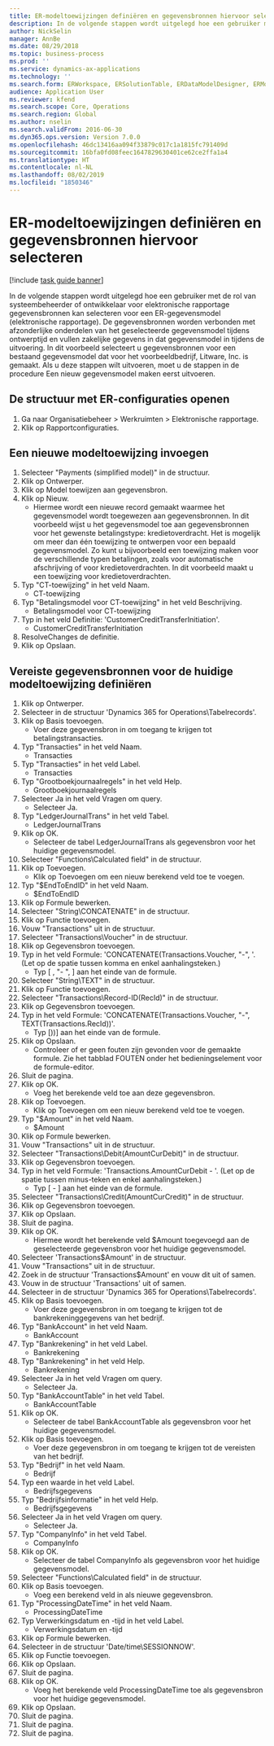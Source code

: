 ```yaml
---
title: ER-modeltoewijzingen definiëren en gegevensbronnen hiervoor selecteren
description: In de volgende stappen wordt uitgelegd hoe een gebruiker met de rol van systeembeheerder of ontwikkelaar voor elektronische rapportage gegevensbronnen kan selecteren voor een ER-gegevensmodel (elektronische rapportage).
author: NickSelin
manager: AnnBe
ms.date: 08/29/2018
ms.topic: business-process
ms.prod: ''
ms.service: dynamics-ax-applications
ms.technology: ''
ms.search.form: ERWorkspace, ERSolutionTable, ERDataModelDesigner, ERModelMappingTable, ERModelMappingDesigner, ERExpressionDesignerFormula
audience: Application User
ms.reviewer: kfend
ms.search.scope: Core, Operations
ms.search.region: Global
ms.author: nselin
ms.search.validFrom: 2016-06-30
ms.dyn365.ops.version: Version 7.0.0
ms.openlocfilehash: 46dc13416aa094f33879c017c1a1815fc791409d
ms.sourcegitcommit: 16bfa0fd08feec1647829630401ce62ce2ffa1a4
ms.translationtype: HT
ms.contentlocale: nl-NL
ms.lasthandoff: 08/02/2019
ms.locfileid: "1850346"
---
```

# <a name="define-er-model-mappings-and-select-data-sources-for-them"></a>ER-modeltoewijzingen definiëren en gegevensbronnen hiervoor selecteren

[!include [task guide banner](../../includes/task-guide-banner.md)]

In de volgende stappen wordt uitgelegd hoe een gebruiker met de rol van systeembeheerder of ontwikkelaar voor elektronische rapportage gegevensbronnen kan selecteren voor een ER-gegevensmodel (elektronische rapportage). De gegevensbronnen worden verbonden met afzonderlijke onderdelen van het geselecteerde gegevensmodel tijdens ontwerptijd en vullen zakelijke gegevens in dat gegevensmodel in tijdens de uitvoering. In dit voorbeeld selecteert u gegevensbronnen voor een bestaand gegevensmodel dat voor het voorbeeldbedrijf, Litware, Inc. is gemaakt. Als u deze stappen wilt uitvoeren, moet u de stappen in de procedure Een nieuw gegevensmodel maken eerst uitvoeren.


## <a name="open-the-electronic-reporting-configurations-tree"></a>De structuur met ER-configuraties openen
1. Ga naar Organisatiebeheer > Werkruimten > Elektronische rapportage.
2. Klik op Rapportconfiguraties.

## <a name="insert-a-new-model-mapping"></a>Een nieuwe modeltoewijzing invoegen
1. Selecteer "Payments (simplified model)" in de structuur.
2. Klik op Ontwerper.
3. Klik op Model toewijzen aan gegevensbron.
4. Klik op Nieuw.
    * Hiermee wordt een nieuwe record gemaakt waarmee het gegevensmodel wordt toegewezen aan gegevensbronnen. In dit voorbeeld wijst u het gegevensmodel toe aan gegevensbronnen voor het gewenste betalingstype: kredietoverdracht.     Het is mogelijk om meer dan één toewijzing te ontwerpen voor een bepaald gegevensmodel. Zo kunt u bijvoorbeeld een toewijzing maken voor de verschillende typen betalingen, zoals voor automatische afschrijving of voor kredietoverdrachten. In dit voorbeeld maakt u een toewijzing voor kredietoverdrachten.  
5. Typ "CT-toewijzing" in het veld Naam.
    * CT-toewijzing  
6. Typ "Betalingsmodel voor CT-toewijzing" in het veld Beschrijving.
    * Betalingsmodel voor CT-toewijzing  
7. Typ in het veld Definitie: 'CustomerCreditTransferInitiation'.
    * CustomerCreditTransferInitiation  
8. ResolveChanges de definitie.
9. Klik op Opslaan.

## <a name="define-required-data-sources-for-the-current-model-mapping"></a>Vereiste gegevensbronnen voor de huidige modeltoewijzing definiëren
1. Klik op Ontwerper.
2. Selecteer in de structuur 'Dynamics 365 for Operations\Tabelrecords'.
3. Klik op Basis toevoegen.
    * Voer deze gegevensbron in om toegang te krijgen tot betalingstransacties.  
4. Typ "Transacties" in het veld Naam.
    * Transacties  
5. Typ "Transacties" in het veld Label.
    * Transacties  
6. Typ "Grootboekjournaalregels" in het veld Help.
    * Grootboekjournaalregels  
7. Selecteer Ja in het veld Vragen om query.
    * Selecteer Ja.  
8. Typ "LedgerJournalTrans" in het veld Tabel.
    * LedgerJournalTrans  
9. Klik op OK.
    * Selecteer de tabel LedgerJournalTrans als gegevensbron voor het huidige gegevensmodel.  
10. Selecteer "Functions\Calculated field" in de structuur.
11. Klik op Toevoegen.
    * Klik op Toevoegen om een nieuw berekend veld toe te voegen.  
12. Typ "$EndToEndID" in het veld Naam.
    * $EndToEndID  
13. Klik op Formule bewerken.
14. Selecteer "String\CONCATENATE" in de structuur.
15. Klik op Functie toevoegen.
16. Vouw "Transactions" uit in de structuur.
17. Selecteer "Transactions\Voucher" in de structuur.
18. Klik op Gegevensbron toevoegen.
19. Typ in het veld Formule: 'CONCATENATE(Transactions.Voucher, "-", '. (Let op de spatie tussen komma en enkel aanhalingsteken.)
    * Typ [ , "- ", ] aan het einde van de formule.  
20. Selecteer "String\TEXT" in de structuur.
21. Klik op Functie toevoegen.
22. Selecteer "Transactions\Record-ID(RecId)" in de structuur.
23. Klik op Gegevensbron toevoegen.
24. Typ in het veld Formule: 'CONCATENATE(Transactions.Voucher, "-", TEXT(Transactions.RecId))'.
    * Typ [))] aan het einde van de formule.  
25. Klik op Opslaan.
    * Controleer of er geen fouten zijn gevonden voor de gemaakte formule. Zie het tabblad FOUTEN onder het bedieningselement voor de formule-editor.  
26. Sluit de pagina.
27. Klik op OK.
    * Voeg het berekende veld toe aan deze gegevensbron.  
28. Klik op Toevoegen.
    * Klik op Toevoegen om een nieuw berekend veld toe te voegen.  
29. Typ "$Amount" in het veld Naam.
    * $Amount  
30. Klik op Formule bewerken.
31. Vouw "Transactions" uit in de structuur.
32. Selecteer "Transactions\Debit(AmountCurDebit)" in de structuur.
33. Klik op Gegevensbron toevoegen.
34. Typ in het veld Formule: 'Transactions.AmountCurDebit - '. (Let op de spatie tussen minus-teken en enkel aanhalingsteken.)
    * Typ [ - ] aan het einde van de formule.  
35. Selecteer "Transactions\Credit(AmountCurCredit)" in de structuur.
36. Klik op Gegevensbron toevoegen.
37. Klik op Opslaan.
38. Sluit de pagina.
39. Klik op OK.
    * Hiermee wordt het berekende veld $Amount toegevoegd aan de geselecteerde gegevensbron voor het huidige gegevensmodel.  
40. Selecteer 'Transactions\$Amount' in de structuur.
41. Vouw "Transactions" uit in de structuur.
42. Zoek in de structuur 'Transactions\$Amount' en vouw dit uit of samen.
43. Vouw in de structuur 'Transactions' uit of samen.
44. Selecteer in de structuur 'Dynamics 365 for Operations\Tabelrecords'.
45. Klik op Basis toevoegen.
    * Voer deze gegevensbron in om toegang te krijgen tot de bankrekeninggegevens van het bedrijf.  
46. Typ "BankAccount" in het veld Naam.
    * BankAccount  
47. Typ "Bankrekening" in het veld Label.
    * Bankrekening  
48. Typ "Bankrekening" in het veld Help.
    * Bankrekening  
49. Selecteer Ja in het veld Vragen om query.
    * Selecteer Ja.  
50. Typ "BankAccountTable" in het veld Tabel.
    * BankAccountTable  
51. Klik op OK.
    * Selecteer de tabel BankAccountTable als gegevensbron voor het huidige gegevensmodel.  
52. Klik op Basis toevoegen.
    * Voer deze gegevensbron in om toegang te krijgen tot de vereisten van het bedrijf.  
53. Typ "Bedrijf" in het veld Naam.
    * Bedrijf  
54. Typ een waarde in het veld Label.
    * Bedrijfsgegevens  
55. Typ "Bedrijfsinformatie" in het veld Help.
    * Bedrijfsgegevens  
56. Selecteer Ja in het veld Vragen om query.
    * Selecteer Ja.  
57. Typ "CompanyInfo" in het veld Tabel.
    * CompanyInfo  
58. Klik op OK.
    * Selecteer de tabel CompanyInfo als gegevensbron voor het huidige gegevensmodel.  
59. Selecteer "Functions\Calculated field" in de structuur.
60. Klik op Basis toevoegen.
    * Voeg een berekend veld in als nieuwe gegevensbron.  
61. Typ "ProcessingDateTime" in het veld Naam.
    * ProcessingDateTime  
62. Typ Verwerkingsdatum en -tijd in het veld Label.
    * Verwerkingsdatum en -tijd  
63. Klik op Formule bewerken.
64. Selecteer in de structuur 'Date/time\SESSIONNOW'.
65. Klik op Functie toevoegen.
66. Klik op Opslaan.
67. Sluit de pagina.
68. Klik op OK.
    * Voeg het berekende veld ProcessingDateTime toe als gegevensbron voor het huidige gegevensmodel.  
69. Klik op Opslaan.
70. Sluit de pagina.
71. Sluit de pagina.
72. Sluit de pagina.

